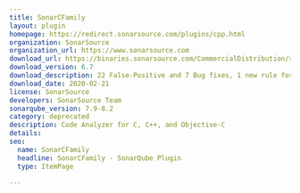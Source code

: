 ```yaml
---
title: SonarCFamily
layout: plugin
homepage: https://redirect.sonarsource.com/plugins/cpp.html
organization: SonarSource
organization_url: https://www.sonarsource.com
download_url: https://binaries.sonarsource.com/CommercialDistribution/sonar-cfamily-plugin/sonar-cfamily-plugin-6.7.0.15300.jar
download_version: 6.7
download_description: 22 False-Positive and 7 Bug fixes, 1 new rule for C++, 1 new rule for C
download_date: 2020-02-21
license: SonarSource
developers: SonarSource Team
sonarqube_version: 7.9-8.2
category: deprecated
description: Code Analyzer for C, C++, and Objective-C
details: 
seo: 
  name: SonarCFamily
  headline: SonarCFamily - SonarQube Plugin
  type: ItemPage

---
```

